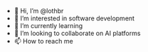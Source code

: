 - 👋 Hi, I’m @lothbr
- 👀 I’m interested in software development
- 🌱 I’m currently learning 
- 💞️ I’m looking to collaborate on AI platforms
- 📫 How to reach me 

<!---
lothbr/lothbr is a ✨ special ✨ repository because its `README.md` (this file) appears on your GitHub profile.
You can click the Preview link to take a look at your changes.
--->
